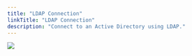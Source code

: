 ```yaml
---
title: "LDAP Connection"
linkTitle: "LDAP Connection"
description: "Connect to an Active Directory using LDAP."
---
```


<img src="/images/work-in-progress.jpg">
